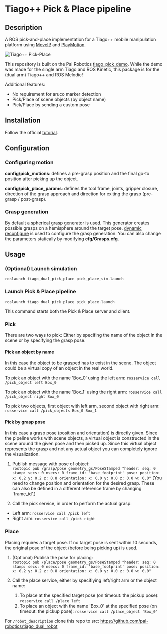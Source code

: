 # Tiago++ Pick & Place pipeline

## Description
A ROS pick-and-place implementation for a Tiago++ mobile manipulation platform using [MoveIt!](http://wiki.ros.org/moveit) and [PlayMotion](http://wiki.ros.org/play_motion_builder).

![Tiago++ Pick-Place](PickPlaceFast.gif)

This repository is built on the Pal Robotics [tiago_pick_demo](https://github.com/pal-robotics/tiago_tutorials/tree/kinetic-devel/tiago_pick_demo). While the demo was made for the single arm Tiago and ROS Kinetic, this package is for the (dual arm) Tiago++ and ROS Melodic!

Additional features:
* No requirement for aruco marker detection
* Pick/Place of scene objects (by object name)
* Pick/Place by sending a custom pose

## Installation
Follow the official [tutorial](http://wiki.ros.org/Robots/TIAGo%2B%2B/Tutorials/Installation/InstallUbuntuAndROS).

## Configuration
### Configuring motion
__config/pick_motions__: defines a pre-grasp position and the final go-to position after picking up the object.

__config/pick_place_params__: defines the tool frame, joints, gripper closure, direction of the grasp approach and direction for exiting the grasp (pre-grasp / post-grasp).

### Grasp generation
By default a spherical grasp generator is used. This generator creates possible grasps on a hemisphere around the target pose. [dynamic reconfigure](http://wiki.ros.org/dynamic_reconfigurehttp://wiki.ros.org/dynamic_reconfigure) is used to configure the grasp generation. You can also change the parameters statically by modifying __cfg/Grasps.cfg__.

## Usage
### (Optional) Launch simulation
`roslaunch tiago_dual_pick_place pick_place_sim.launch`

### Launch Pick & Place pipeline
`roslaunch tiago_dual_pick_place pick_place.launch`

This command starts both the Pick & Place server and client.

### Pick
There are two ways to pick: Either by specifing the name of the object in the scene or by specifying the grasp pose.

#### Pick an object by name
In this case the object to be grasped has to exist in the scene. The object could be a virtual copy of an object in the real world.

To pick an object with the name 'Box_0' using the left arm: `rosservice call /pick_object left Box_0`

To pick an object with the name 'Box_1' using the right arm: `rosservice call /pick_object right Box_0`

To pick two objects, first object with left arm, second object with right arm: `rosservice call /pick_objects Box_0 Box_1`

#### Pick by grasp pose
In this case a grasp pose (position and orientation) is directly given. Since the pipeline works with scene objects, a virtual object is constructed in the scene around the given pose and then picked up. Since this virtual object represents the grasp and not any actual object you can completely ignore the visualization.

1. Publish message with pose of object:  
`rostopic pub /grasp/pose geometry_gs/PoseStamped "header:
  seq: 0
  stamp:
    secs: 0
    nsecs: 0
  frame_id: 'base_footprint'
pose:
  position:
    x: 0.2
    y: 0.2
    z: 0.8
  orientation:
    x: 0.0
    y: 0.0
    z: 0.0
    w: 0.0"`
(You need to change position and orientation for the desired grasp. These can also be defined in a different reference frame by changing 'frame_id'.)

2. Call the pick service, in order to perform the actual grasp:
* Left arm: `rosservice call /pick left`
* Right arm: `rosservice call /pick right`

### Place
Placing requires a target pose. If no target pose is sent within 10 seconds, the original pose of the object (before being picking up) is used.

1. (Optional) Publish the pose for placing:  
`rostopic pub /place/pose geometry_gs/PoseStamped "header:
  seq: 0
  stamp:
    secs: 0
    nsecs: 0
  frame_id: 'base_footprint'
pose:
  position:
    x: 0.2
    y: 0.2
    z: 0.8
  orientation:
    x: 0.0
    y: 0.0
    z: 0.0
    w: 0.0"`

2. Call the place service, either by specifiying left/right arm or the object name:
    1. To place at the specified target pose (on timeout: the pickup pose): `rosservice call /place left`
    2. To place an object with the name 'Box_0' at the specified pose (on timeout: the pickup pose): `rosservice call /place_object 'Box_0'`

For `/robot_description` clone this repo to src: https://github.com/pal-robotics/tiago_dual_robot